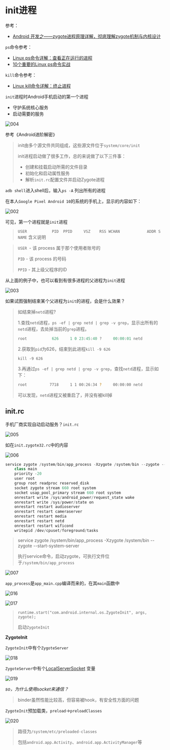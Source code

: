 # init进程

参考：

+ [Android 开发之——zygote进程原理详解，彻底理解zygote机制与内核设计](https://www.bilibili.com/video/BV1Z5411H7Gq?p=1&vd_source=308fc9b57cdc925a463da02262234ff6)



`ps`命令参考：

+ [Linux ps命令详解：查看正在运行的进程](http://c.biancheng.net/view/1062.html)
+ [10个重要的Linux ps命令实战](https://linux.cn/article-4743-1.html)



`kill`命令参考：

+ [Linux kill命令详解：终止进程](http://c.biancheng.net/view/1068.html)



`init`进程时Android手机启动的第一个进程

+ 守护系统核心服务
+ 启动需要的服务

![004](https://github.com/winfredzen/Android-Basic/blob/master/Framework/images/004.png)



参考《Android进阶解密》

> init由多个源文件共同组成，这些源文件位于`system/core/init`
>
> init进程启动做了很多工作，总的来说做了以下三件事：
>
> + 创建和挂载启动所需的文件目录
> + 初始化和启动属性服务
> + 解析`init.rc`配置文件并启动Zygote进程



`adb shell`进入shell后，输入`ps -A` 列出所有的进程

在本人`Google Pixel Android 10`的系统的手机上，显示的内容如下：

![002](https://github.com/winfredzen/Android-Basic/blob/master/Framework/images/002.png)

可见，第一个进程就是`init`进程

> `USER           PID  PPID     VSZ    RSS WCHAN            ADDR S NAME` 含义说明

> `USER `- 该 process 属于那个使用者账号的
>
> `PID`  - 该 process 的号码
>
> `PPID`  - 其上级父程序的ID



从上面的例子中，也可以看到有很多进程的父进程为`init`进程

![003](https://github.com/winfredzen/Android-Basic/blob/master/Framework/images/003.png)



如果试图强制结束某个父进程为`init`的进程，会是什么效果？

> 如结束掉`netd`进程?
>
> 1.查找`netd`进程，`ps -ef | grep netd | grep -v grep`，显示出所有的`netd`进程，去处掉当前的`grep`进程。
>
> ```java
> root           626     1 0 23:45:40 ?     00:00:01 netd
> ```
>
> 2.获取到`pid`为626，结束到此进程`kill -9 626`
>
> ```shell
> kill -9 626
> ```
>
> 3.再通过`ps -ef | grep netd | grep -v grep`，查找`netd`进程，显示如下：
>
> ```sh
> root          7718     1 1 00:26:34 ?     00:00:00 netd
> ```
>
> 可以发现，`netd`进程又被重启了，并没有被kill掉



## init.rc

手机厂商实现自动启动服务？`init.rc`

![005](https://github.com/winfredzen/Android-Basic/blob/master/Framework/images/005.png)

如在`init.zygote32.rc`中的内容

![006](https://github.com/winfredzen/Android-Basic/blob/master/Framework/images/006.png)

```java
service zygote /system/bin/app_process -Xzygote /system/bin --zygote --start-system-server
    class main
    priority -20
    user root
    group root readproc reserved_disk
    socket zygote stream 660 root system
    socket usap_pool_primary stream 660 root system
    onrestart write /sys/android_power/request_state wake
    onrestart write /sys/power/state on
    onrestart restart audioserver
    onrestart restart cameraserver
    onrestart restart media
    onrestart restart netd
    onrestart restart wificond
    writepid /dev/cpuset/foreground/tasks
```

> service zygote /system/bin/app_process -Xzygote /system/bin --zygote --start-system-server
>
> 执行service命令，启动zygote，可执行文件位于`/system/bin/app_process`

![007](https://github.com/winfredzen/Android-Basic/blob/master/Framework/images/007.png)



`app_process`是`app_main.cpp`编译而来的，在其`main`函数中

![016](https://github.com/winfredzen/Android-Basic/blob/master/Framework/images/016.png)

![017](https://github.com/winfredzen/Android-Basic/blob/master/Framework/images/017.png)

> `runtime.start("com.android.internal.os.ZygoteInit", args, zygote);`
>
> 启动`ZygoteInit`



**ZygoteInit**

`ZygoteInit`中有个`ZygoteServer`

![018](https://github.com/winfredzen/Android-Basic/blob/master/Framework/images/018.png)



`ZygoteServer`中有个[LocalServerSocket](https://cs.android.com/android/platform/superproject/+/master:frameworks/base/core/java/android/net/LocalServerSocket.java;drc=2dbfe014f76bc8789af9f74ef42e908e0fcc39e6;l=27) 变量

![019](https://github.com/winfredzen/Android-Basic/blob/master/Framework/images/019.png)

*so，为什么使用socket来通信？*

> binder虽然性能比较高，但容易被hook，有安全性方面的问题



`ZygoteInit`预加载类，`preload`->`preloadClasses`

![020](https://github.com/winfredzen/Android-Basic/blob/master/Framework/images/020.png)

> 路径为`/system/etc/preloaded-classes`
>
> 包括`android.app.Activity`、`android.app.ActivityManager`等







